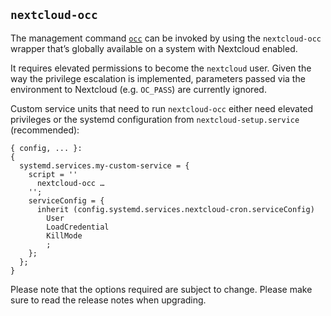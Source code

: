 ## `nextcloud-occ`

The management command [`occ`](https://docs.nextcloud.com/server/stable/admin_manual/occ_command.html) can be invoked by using the `nextcloud-occ` wrapper that’s globally available on a system with Nextcloud enabled.

It requires elevated permissions to become the `nextcloud` user. Given the way the privilege escalation is implemented, parameters passed via the environment to Nextcloud (e.g. `OC_PASS`) are currently ignored.

Custom service units that need to run `nextcloud-occ` either need elevated privileges or the systemd configuration from `nextcloud-setup.service` (recommended):

```programlisting
{ config, ... }:
{
  systemd.services.my-custom-service = {
    script = ''
      nextcloud-occ …
    '';
    serviceConfig = {
      inherit (config.systemd.services.nextcloud-cron.serviceConfig)
        User
        LoadCredential
        KillMode
        ;
    };
  };
}
```

Please note that the options required are subject to change. Please make sure to read the release notes when upgrading.

